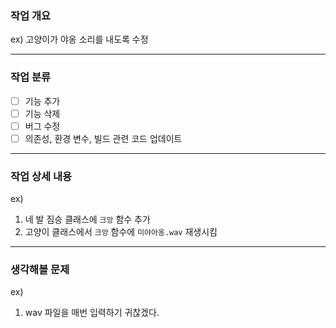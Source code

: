 ### 작업 개요
ex) 고양이가 야옹 소리를 내도록 수정

---
### 작업 분류
-[ ] 기능 추가
-[ ] 기능 삭제
-[ ] 버그 수정
-[ ] 의존성, 환경 변수, 빌드 관련 코드 업데이트

---
### 작업 상세 내용
ex) 
1. 네 발 짐승 클래스에 `크앙` 함수 추가
2. 고양이 클래스에서 `크앙` 함수에 `미야아옹.wav` 재생시킴

---
### 생각해볼 문제
ex) 
1. wav 파일을 매번 입력하기 귀찮겠다.

